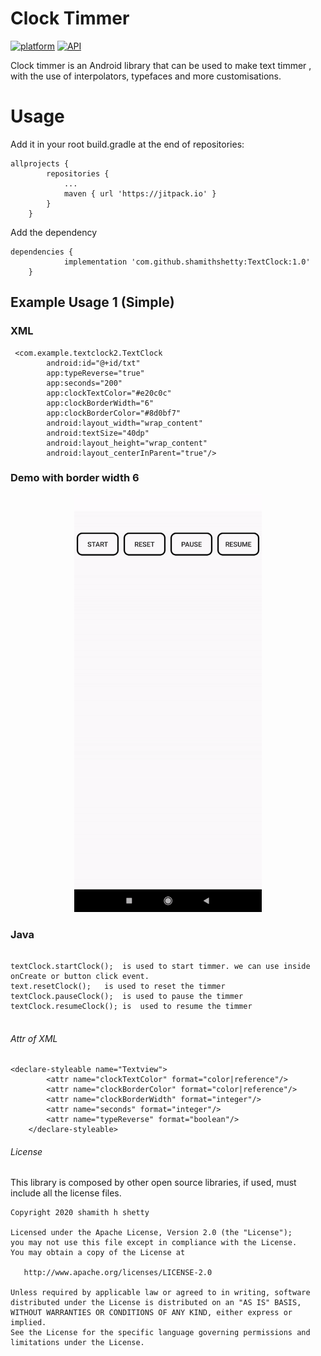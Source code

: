 # Clock Timmer 
[![platform](https://img.shields.io/badge/Platform-Android-yellow.svg?style=flat-square)](https://www.android.com)
[![API](https://img.shields.io/badge/API-16%2B-brightgreen.svg?style=flat-square)](https://android-arsenal.com/api?level=16s)
 
 Clock timmer is an Android library that can be used to make text timmer , with the use of interpolators, typefaces and more customisations.

# Usage
Add it in your root build.gradle at the end of repositories:
```
allprojects {
		repositories {
			...
			maven { url 'https://jitpack.io' }
		}
	}
  ```
  
Add the dependency
```
dependencies {
	        implementation 'com.github.shamithshetty:TextClock:1.0'
	}
  ```
  
## Example Usage 1 (Simple)
### XML

```
 <com.example.textclock2.TextClock
        android:id="@+id/txt"
        app:typeReverse="true"
        app:seconds="200"
        app:clockTextColor="#e20c0c"
        app:clockBorderWidth="6"
        app:clockBorderColor="#8d0bf7"
        android:layout_width="wrap_content"
        android:textSize="40dp"
        android:layout_height="wrap_content"
        android:layout_centerInParent="true"/>

```
### Demo with border width 6

<div align="center"><img src="clockpic.gif" width="300"/></div>

### Java

```

textClock.startClock();  is used to start timmer. we can use inside onCreate or button click event.
text.resetClock();   is used to reset the timmer
textClock.pauseClock();  is used to pause the timmer
textClock.resumeClock(); is  used to resume the timmer 
  
```

###### Attr of XML
```
<declare-styleable name="Textview">
        <attr name="clockTextColor" format="color|reference"/>
        <attr name="clockBorderColor" format="color|reference"/>
        <attr name="clockBorderWidth" format="integer"/>
        <attr name="seconds" format="integer"/>
        <attr name="typeReverse" format="boolean"/>
    </declare-styleable>
```

###### License
This library is composed by other open source libraries, if used, must include all the license files.

```
Copyright 2020 shamith h shetty

Licensed under the Apache License, Version 2.0 (the "License");
you may not use this file except in compliance with the License.
You may obtain a copy of the License at

   http://www.apache.org/licenses/LICENSE-2.0

Unless required by applicable law or agreed to in writing, software
distributed under the License is distributed on an "AS IS" BASIS,
WITHOUT WARRANTIES OR CONDITIONS OF ANY KIND, either express or implied.
See the License for the specific language governing permissions and
limitations under the License.
```

